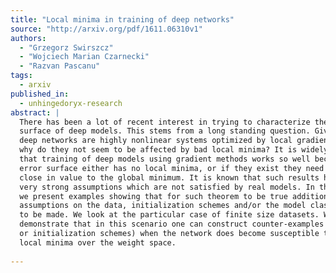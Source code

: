 ```yaml
---
title: "Local minima in training of deep networks"
source: "http://arxiv.org/pdf/1611.06310v1"
authors:
  - "Grzegorz Swirszcz"
  - "Wojciech Marian Czarnecki"
  - "Razvan Pascanu"
tags:
  - arxiv
published_in:
  - unhingedoryx-research
abstract: |
  There has been a lot of recent interest in trying to characterize the error
  surface of deep models. This stems from a long standing question. Given that
  deep networks are highly nonlinear systems optimized by local gradient methods,
  why do they not seem to be affected by bad local minima? It is widely believed
  that training of deep models using gradient methods works so well because the
  error surface either has no local minima, or if they exist they need to be
  close in value to the global minimum. It is known that such results hold under
  very strong assumptions which are not satisfied by real models. In this paper
  we present examples showing that for such theorem to be true additional
  assumptions on the data, initialization schemes and/or the model classes have
  to be made. We look at the particular case of finite size datasets. We
  demonstrate that in this scenario one can construct counter-examples (datasets
  or initialization schemes) when the network does become susceptible to bad
  local minima over the weight space.
  
---
```

